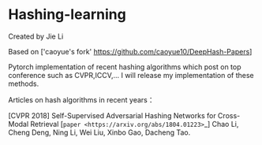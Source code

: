 # Hashing-learning
Created by Jie Li 

Based on ['caoyue's fork' <https://github.com/caoyue10/DeepHash-Papers>]

Pytorch implementation of recent hashing algorithms which post on top conference such as CVPR,ICCV,...
I will release my implementation of these methods.

Articles on hash algorithms in recent years：


[CVPR 2018] Self-Supervised Adversarial Hashing Networks for Cross-Modal Retrieval [`paper <https://arxiv.org/abs/1804.01223>`_]
    Chao Li, Cheng Deng, Ning Li, Wei Liu, Xinbo Gao, Dacheng Tao.
